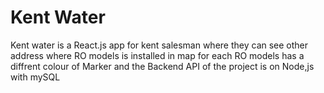 # Kent Water
 Kent water is a React.js app for kent salesman where they can see other address where RO models is installed in map for each RO models has a diffrent colour of Marker and the Backend API of the project is on Node,js with mySQL
